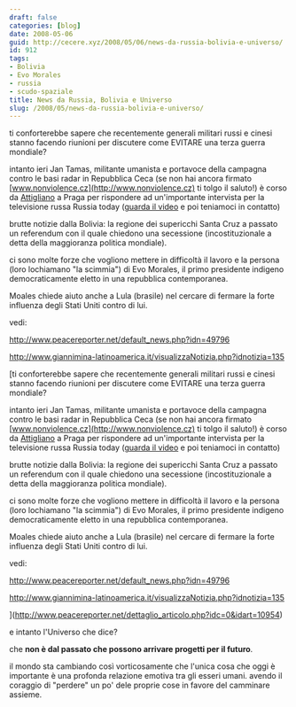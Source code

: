 ```yaml
---
draft: false
categories: [blog]
date: 2008-05-06
guid: http://cecere.xyz/2008/05/06/news-da-russia-bolivia-e-universo/
id: 912
tags:
- Bolivia
- Evo Morales
- russia
- scudo-spaziale
title: News da Russia, Bolivia e Universo
slug: /2008/05/news-da-russia-bolivia-e-universo/
---
```


ti conforterebbe sapere che recentemente generali militari russi e cinesi stanno facendo riunioni per discutere come EVITARE una terza guerra mondiale?

intanto ieri Jan Tamas, militante umanista e portavoce della campagna contro le basi radar in Repubblica Ceca (se non hai ancora firmato [www.nonviolence.cz](http://www.nonviolence.cz) ti tolgo il saluto!) è corso da [Attigliano](http://www.flickr.com/photos/krur/2465389525/in/set-72157603591791873/) a Praga per rispondere ad un'importante intervista per la televisione russa Russia today ([guarda il video](http://www.russiatoday.ru/guests/video/1170) e poi teniamoci in contatto)

brutte notizie dalla Bolivia: la regione dei supericchi Santa Cruz a passato un referendum con il quale chiedono una secessione (incostituzionale a detta della maggioranza politica mondiale).
  
ci sono molte forze che vogliono mettere in difficoltà il lavoro e la persona (loro lochiamano "la scimmia") di Evo Morales, il primo presidente indigeno democraticamente eletto in una repubblica contemporanea.
  
Moales chiede aiuto anche a Lula (brasile) nel cercare di fermare la forte influenza degli Stati Uniti contro di lui.
  
vedi:
  
<http://www.peacereporter.net/default_news.php?idn=49796>
  
<http://www.giannimina-latinoamerica.it/visualizzaNotizia.php?idnotizia=135>
  
[ti conforterebbe sapere che recentemente generali militari russi e cinesi stanno facendo riunioni per discutere come EVITARE una terza guerra mondiale?

intanto ieri Jan Tamas, militante umanista e portavoce della campagna contro le basi radar in Repubblica Ceca (se non hai ancora firmato [www.nonviolence.cz](http://www.nonviolence.cz) ti tolgo il saluto!) è corso da [Attigliano](http://www.flickr.com/photos/krur/2465389525/in/set-72157603591791873/) a Praga per rispondere ad un'importante intervista per la televisione russa Russia today ([guarda il video](http://www.russiatoday.ru/guests/video/1170) e poi teniamoci in contatto)

brutte notizie dalla Bolivia: la regione dei supericchi Santa Cruz a passato un referendum con il quale chiedono una secessione (incostituzionale a detta della maggioranza politica mondiale).
  
ci sono molte forze che vogliono mettere in difficoltà il lavoro e la persona (loro lochiamano "la scimmia") di Evo Morales, il primo presidente indigeno democraticamente eletto in una repubblica contemporanea.
  
Moales chiede aiuto anche a Lula (brasile) nel cercare di fermare la forte influenza degli Stati Uniti contro di lui.
  
vedi:
  
<http://www.peacereporter.net/default_news.php?idn=49796>
  
<http://www.giannimina-latinoamerica.it/visualizzaNotizia.php?idnotizia=135>
  
](http://www.peacereporter.net/dettaglio_articolo.php?idc=0&idart=10954) 

e intanto l'Universo che dice?
  
che **non è dal passato che possono arrivare progetti per il futuro**.
  
il mondo sta cambiando così vorticosamente che l'unica cosa che oggi è importante è una profonda relazione emotiva tra gli esseri umani. avendo il coraggio di "perdere" un po' dele proprie cose in favore del camminare assieme.